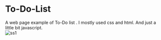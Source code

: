 # To-Do-List
 A web page example of To-Do list . I mostly used css and html. And just a little bit javascript. 
<br>
![ss1](https://user-images.githubusercontent.com/94852083/229299166-cb4b8e4d-77b2-4308-8d35-be58e3e7006f.png)
